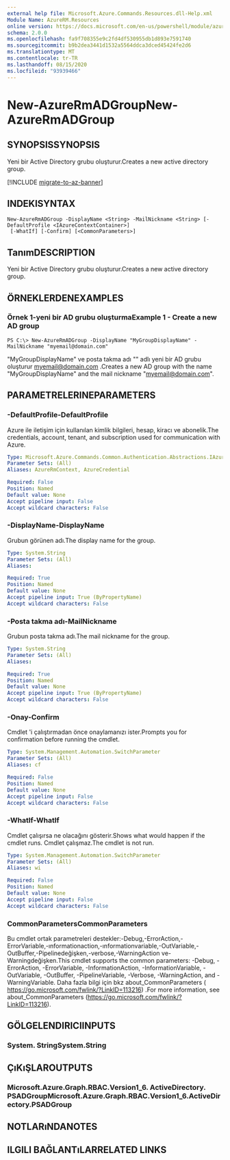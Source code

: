 ```yaml
---
external help file: Microsoft.Azure.Commands.Resources.dll-Help.xml
Module Name: AzureRM.Resources
online version: https://docs.microsoft.com/en-us/powershell/module/azurerm.resources/new-azurermadgroup
schema: 2.0.0
ms.openlocfilehash: fa9f708355e9c2fd4df530955db1d893e7591740
ms.sourcegitcommit: b9b2dea3441d1532a5564ddca3dced45424fe2d6
ms.translationtype: MT
ms.contentlocale: tr-TR
ms.lasthandoff: 08/15/2020
ms.locfileid: "93939466"
---
```

# <span data-ttu-id="2f4eb-101">New-AzureRmADGroup</span><span class="sxs-lookup"><span data-stu-id="2f4eb-101">New-AzureRmADGroup</span></span>

## <span data-ttu-id="2f4eb-102">SYNOPSIS</span><span class="sxs-lookup"><span data-stu-id="2f4eb-102">SYNOPSIS</span></span>
<span data-ttu-id="2f4eb-103">Yeni bir Active Directory grubu oluşturur.</span><span class="sxs-lookup"><span data-stu-id="2f4eb-103">Creates a new active directory group.</span></span>

[!INCLUDE [migrate-to-az-banner](../../includes/migrate-to-az-banner.md)]

## <span data-ttu-id="2f4eb-104">INDEKI</span><span class="sxs-lookup"><span data-stu-id="2f4eb-104">SYNTAX</span></span>

```
New-AzureRmADGroup -DisplayName <String> -MailNickname <String> [-DefaultProfile <IAzureContextContainer>]
 [-WhatIf] [-Confirm] [<CommonParameters>]
```

## <span data-ttu-id="2f4eb-105">Tanım</span><span class="sxs-lookup"><span data-stu-id="2f4eb-105">DESCRIPTION</span></span>
<span data-ttu-id="2f4eb-106">Yeni bir Active Directory grubu oluşturur.</span><span class="sxs-lookup"><span data-stu-id="2f4eb-106">Creates a new active directory group.</span></span>

## <span data-ttu-id="2f4eb-107">ÖRNEKLERDEN</span><span class="sxs-lookup"><span data-stu-id="2f4eb-107">EXAMPLES</span></span>

### <span data-ttu-id="2f4eb-108">Örnek 1-yeni bir AD grubu oluşturma</span><span class="sxs-lookup"><span data-stu-id="2f4eb-108">Example 1 - Create a new AD group</span></span>

```
PS C:\> New-AzureRmADGroup -DisplayName "MyGroupDisplayName" -MailNickname "myemail@domain.com"
```

<span data-ttu-id="2f4eb-109">"MyGroupDisplayName" ve posta takma adı "" adlı yeni bir AD grubu oluşturur myemail@domain.com .</span><span class="sxs-lookup"><span data-stu-id="2f4eb-109">Creates a new AD group with the name "MyGroupDisplayName" and the mail nickname "myemail@domain.com".</span></span>

## <span data-ttu-id="2f4eb-110">PARAMETRELERINE</span><span class="sxs-lookup"><span data-stu-id="2f4eb-110">PARAMETERS</span></span>

### <span data-ttu-id="2f4eb-111">-DefaultProfile</span><span class="sxs-lookup"><span data-stu-id="2f4eb-111">-DefaultProfile</span></span>
<span data-ttu-id="2f4eb-112">Azure ile iletişim için kullanılan kimlik bilgileri, hesap, kiracı ve abonelik.</span><span class="sxs-lookup"><span data-stu-id="2f4eb-112">The credentials, account, tenant, and subscription used for communication with Azure.</span></span>

```yaml
Type: Microsoft.Azure.Commands.Common.Authentication.Abstractions.IAzureContextContainer
Parameter Sets: (All)
Aliases: AzureRmContext, AzureCredential

Required: False
Position: Named
Default value: None
Accept pipeline input: False
Accept wildcard characters: False
```

### <span data-ttu-id="2f4eb-113">-DisplayName</span><span class="sxs-lookup"><span data-stu-id="2f4eb-113">-DisplayName</span></span>
<span data-ttu-id="2f4eb-114">Grubun görünen adı.</span><span class="sxs-lookup"><span data-stu-id="2f4eb-114">The display name for the group.</span></span>

```yaml
Type: System.String
Parameter Sets: (All)
Aliases:

Required: True
Position: Named
Default value: None
Accept pipeline input: True (ByPropertyName)
Accept wildcard characters: False
```

### <span data-ttu-id="2f4eb-115">-Posta takma adı</span><span class="sxs-lookup"><span data-stu-id="2f4eb-115">-MailNickname</span></span>
<span data-ttu-id="2f4eb-116">Grubun posta takma adı.</span><span class="sxs-lookup"><span data-stu-id="2f4eb-116">The mail nickname for the group.</span></span>

```yaml
Type: System.String
Parameter Sets: (All)
Aliases:

Required: True
Position: Named
Default value: None
Accept pipeline input: True (ByPropertyName)
Accept wildcard characters: False
```

### <span data-ttu-id="2f4eb-117">-Onay</span><span class="sxs-lookup"><span data-stu-id="2f4eb-117">-Confirm</span></span>
<span data-ttu-id="2f4eb-118">Cmdlet 'i çalıştırmadan önce onaylamanızı ister.</span><span class="sxs-lookup"><span data-stu-id="2f4eb-118">Prompts you for confirmation before running the cmdlet.</span></span>

```yaml
Type: System.Management.Automation.SwitchParameter
Parameter Sets: (All)
Aliases: cf

Required: False
Position: Named
Default value: None
Accept pipeline input: False
Accept wildcard characters: False
```

### <span data-ttu-id="2f4eb-119">-WhatIf</span><span class="sxs-lookup"><span data-stu-id="2f4eb-119">-WhatIf</span></span>
<span data-ttu-id="2f4eb-120">Cmdlet çalışırsa ne olacağını gösterir.</span><span class="sxs-lookup"><span data-stu-id="2f4eb-120">Shows what would happen if the cmdlet runs.</span></span>
<span data-ttu-id="2f4eb-121">Cmdlet çalışmaz.</span><span class="sxs-lookup"><span data-stu-id="2f4eb-121">The cmdlet is not run.</span></span>

```yaml
Type: System.Management.Automation.SwitchParameter
Parameter Sets: (All)
Aliases: wi

Required: False
Position: Named
Default value: None
Accept pipeline input: False
Accept wildcard characters: False
```

### <span data-ttu-id="2f4eb-122">CommonParameters</span><span class="sxs-lookup"><span data-stu-id="2f4eb-122">CommonParameters</span></span>
<span data-ttu-id="2f4eb-123">Bu cmdlet ortak parametreleri destekler:-Debug,-ErrorAction,-ErrorVariable,-ınformationaction,-ınformationvariable,-OutVariable,-OutBuffer,-Pipelinedeğişken,-verbose,-WarningAction ve-Warningdeğişken.</span><span class="sxs-lookup"><span data-stu-id="2f4eb-123">This cmdlet supports the common parameters: -Debug, -ErrorAction, -ErrorVariable, -InformationAction, -InformationVariable, -OutVariable, -OutBuffer, -PipelineVariable, -Verbose, -WarningAction, and -WarningVariable.</span></span> <span data-ttu-id="2f4eb-124">Daha fazla bilgi için bkz about_CommonParameters ( https://go.microsoft.com/fwlink/?LinkID=113216) .</span><span class="sxs-lookup"><span data-stu-id="2f4eb-124">For more information, see about_CommonParameters (https://go.microsoft.com/fwlink/?LinkID=113216).</span></span>

## <span data-ttu-id="2f4eb-125">GÖLGELENDIRICI</span><span class="sxs-lookup"><span data-stu-id="2f4eb-125">INPUTS</span></span>

### <span data-ttu-id="2f4eb-126">System. String</span><span class="sxs-lookup"><span data-stu-id="2f4eb-126">System.String</span></span>

## <span data-ttu-id="2f4eb-127">ÇıKıŞLAR</span><span class="sxs-lookup"><span data-stu-id="2f4eb-127">OUTPUTS</span></span>

### <span data-ttu-id="2f4eb-128">Microsoft.Azure.Graph.RBAC.Version1_6. ActiveDirectory. PSADGroup</span><span class="sxs-lookup"><span data-stu-id="2f4eb-128">Microsoft.Azure.Graph.RBAC.Version1_6.ActiveDirectory.PSADGroup</span></span>

## <span data-ttu-id="2f4eb-129">NOTLARıNDA</span><span class="sxs-lookup"><span data-stu-id="2f4eb-129">NOTES</span></span>

## <span data-ttu-id="2f4eb-130">ILGILI BAĞLANTıLAR</span><span class="sxs-lookup"><span data-stu-id="2f4eb-130">RELATED LINKS</span></span>
